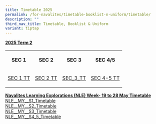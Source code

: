 ```yaml
---
title: Timetable 2025
permalink: /for-navalites/timetable-booklist-n-uniform/timetable/
description: ""
third_nav_title: Timetable, Booklist & Uniform
variant: tiptap
---
```

<p></p>
<p><strong><u>2025 Term 2</u></strong>
</p>
<table style="minWidth: 100px">
<colgroup>
<col>
<col>
<col>
<col>
</colgroup>
<tbody>
<tr>
<th rowspan="1" colspan="1">
<p><strong>SEC 1</strong>
</p>
</th>
<th rowspan="1" colspan="1">
<p><strong>SEC 2</strong>
</p>
</th>
<th rowspan="1" colspan="1">
<p><strong>SEC 3</strong>
</p>
</th>
<th rowspan="1" colspan="1">
<p><strong>SEC 4/5</strong>
</p>
</th>
</tr>
<tr>
<td rowspan="1" colspan="1">
<p><a href="/files/2025 T1 TT/T2 tt/SEC_1_TT.pdf" rel="noopener nofollow" target="_blank">SEC 1 TT</a>
</p>
</td>
<td rowspan="1" colspan="1">
<p><a href="/files/2025 T1 TT/T2 tt/SEC_2_TT.pdf" rel="noopener nofollow" target="_blank">SEC 2 TT</a>
</p>
</td>
<td rowspan="1" colspan="1">
<p><a href="/files/2025 T1 TT/T2 tt/Sec_3_T2W6.pdf" rel="noopener nofollow" target="_blank">SEC_3_TT</a>
</p>
</td>
<td rowspan="1" colspan="1">
<p><a href="/files/2025 T1 TT/T2 tt/SEC_4_5_TT.pdf" rel="noopener nofollow" target="_blank">SEC 4-5 TT</a>
</p>
</td>
</tr>
</tbody>
</table>
<p></p>
<p><strong><u>Navalites Learning Explorations (NLE) Week- 19 to 28 May Timetable</u></strong>
<br><a href="/files/2025 T1 TT/2025_NLE__MY__S1_Timetable_.pdf" rel="noopener nofollow" target="_blank">NLE__MY__S1_Timetable</a>
<br><a href="/files/2025 T1 TT/2025_NLE__MY__S2_Timetable.pdf" rel="noopener nofollow" target="_blank">NLE__MY__S2_Timetable</a>
<br><a href="/files/2025 T1 TT/2025_NLE__MY__S3_Timetable.pdf" rel="noopener nofollow" target="_blank">NLE__MY__S3_Timetable</a>
<br><a href="/files/2025 T1 TT/2025_NLE__MY__S4_5_Timetable.pdf" rel="noopener nofollow" target="_blank">NLE__MY__S4_5_Timetable</a>
</p>
<p></p>
<p></p>
<p></p>
<p></p>
<p></p>
<p></p>
<p></p>
<p></p>
<p></p>
<p></p>